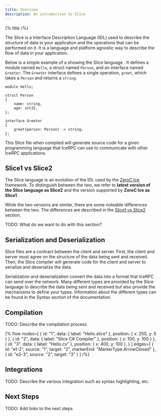 ```yaml
---
title: Overview
description: An introduction to Slice
---
```


{% title /%}

The Slice is a Interface Description Language (IDL) used to describe the structure of data in your application
and the operations that can be performed on it. It is a language and platform agnostic way to describe the flow
of data in your application.

Below is a simple example of a showing the Slice language . It defines a module named
`Hello`, a struct named `Person`, and an interface named `Greeter`. The `Greeter` interface defines a single operation,
`greet`, which takes a `Person` and returns a `string`.

```slice
module Hello;

struct Person
{
    name: string,
    age: int32,
};

interface Greeter
{
    greet(person: Person) -> string;
};
```

This Slice file when compiled will generate source code for a given programming language that IceRPC can use to
communicate with other IceRPC applications.

## Slice1 vs Slice2

The Slice language is an evolution of the IDL used by the [ZeroC Ice](https://zeroc.com/products/ice)
framework. To distinguish between the two, we refer to **latest version of the Slice language as Slice2** and the
version supported by **ZeroC Ice as Slice1**.

While the two versions are similar, there are some noteable differences between the two. The differences are described
in the [Slice1 vs Slice2](/slice1-vs-slice2) section.

TODO: What do we want to do with this section?

## Serialization and Deserialization

Slice files are a contract between the client and server. First, the client and server must agree on the structure of
the data being sent and received. Then, the Slice compiler will generate code for the client and server to serialize
and deserialize the data.

Serialization and deserialization convert the data into a format that IceRPC can send over the network. Many different
types are provided by the Slice language to describe the data being sent and received but also provide the mechanisms
to define your types. Information about the different types can be found in the Syntax section of the documentation.

## Compilation

TODO: Describe the compilation process

{% flow
   nodes=[
    {
      id: "1",
      data: { label: "Hello.slice" },
      position: { x: 250, y: 5 }
    },
    {
      id: "2",
      data: { label: "Slice  C# Compiler" },
      position: { x: 100, y: 100 }
    },
    {
      id: "3",
      data: { label: "Hello.cs" },
      position: { x: 400, y: 100 },
    }
  ]
  edges=[
    { id: "e1-2", source: "1", target: "2", markerEnd: "MarkerType.ArrowClosed" },
    { id: "e2-3", source: "2", target: "3" }
  ]
/%}

## Integrations

TODO: Describe the various integration such as syntax highlighting, etc.

## Next Steps

TODO: Add links to the next steps
